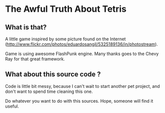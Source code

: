 The Awful Truth About Tetris
============================

What is that?
-------------

A little game inspired by some picture found on the Internet (http://www.flickr.com/photos/eduardosangil/5325189136/in/photostream).

Game is using awesome FlashPunk engine. Many thanks goes to the Chevy Ray for that great framework.


What about this source code ?
-----------------------------

Code is little bit messy, because I can't wait to start another pet project, and don't want to spend time cleaning this one.

Do whatever you want to do with this sources. Hope, someone will find it useful.